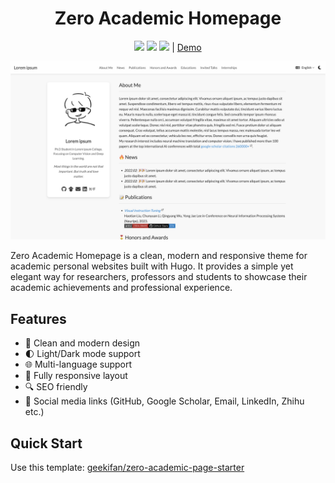 <h1 align="center">
Zero Academic Homepage
</h1>
<div align="center">

[![](https://img.shields.io/github/stars/geekifan/zero-academic-page)](https://github.com/geekifan/zero-academic-page)
[![](https://img.shields.io/github/forks/geekifan/zero-academic-page)](https://github.com/geekifan/zero-academic-page)
[![](https://img.shields.io/github/license/geekifan/zero-academic-page)](https://github.com/geekifan/zero-academic-page/blob/main/LICENSE)  | [Demo](https://geekifan.github.io/zero-academic-page-starter/) 
</div>

![](demo.png)

Zero Academic Homepage is a clean, modern and responsive theme for academic personal websites built with Hugo. It provides a simple yet elegant way for researchers, professors and students to showcase their academic achievements and professional experience.


## Features

- 🎨 Clean and modern design
- 🌓 Light/Dark mode support  
- 🌐 Multi-language support
- 📱 Fully responsive layout
- 🔍 SEO friendly
- 🔗 Social media links (GitHub, Google Scholar, Email, LinkedIn, Zhihu etc.)

## Quick Start

Use this template: [geekifan/zero-academic-page-starter](https://github.com/geekifan/zero-academic-page-starter)
